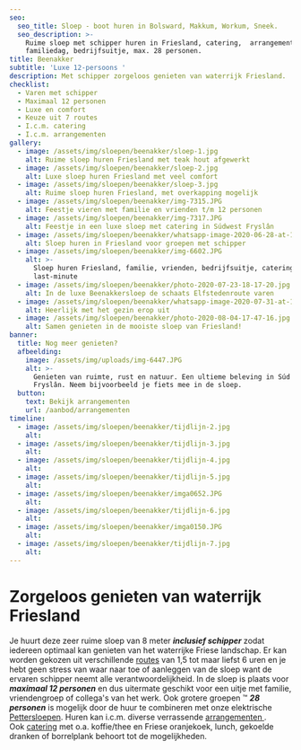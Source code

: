 ```yaml
---
seo:
  seo_title: Sloep - boot huren in Bolsward, Makkum, Workum, Sneek.
  seo_description: >-
    Ruime sloep met schipper huren in Friesland, catering,  arrangementen,
    familiedag, bedrijfsuitje, max. 28 personen.
title: Beenakker
subtitle: 'Luxe 12-persoons '
description: Met schipper zorgeloos genieten van waterrijk Friesland.
checklist:
  - Varen met schipper
  - Maximaal 12 personen
  - Luxe en comfort
  - Keuze uit 7 routes
  - I.c.m. catering
  - I.c.m. arrangementen
gallery:
  - image: /assets/img/sloepen/beenakker/sloep-1.jpg
    alt: Ruime sloep huren Friesland met teak hout afgewerkt
  - image: /assets/img/sloepen/beenakker/sloep-2.jpg
    alt: Luxe sloep huren Friesland met veel comfort
  - image: /assets/img/sloepen/beenakker/sloep-3.jpg
    alt: Ruime sloep huren Friesland, met overkapping mogelijk
  - image: /assets/img/sloepen/beenakker/img-7315.JPG
    alt: Feestje vieren met familie en vrienden t/m 12 personen
  - image: /assets/img/sloepen/beenakker/img-7317.JPG
    alt: Feestje in een luxe sloep met catering in Súdwest Fryslân
  - image: /assets/img/sloepen/beenakker/whatsapp-image-2020-06-28-at-11-17-13.jpeg
    alt: Sloep huren in Friesland voor groepen met schipper
  - image: /assets/img/sloepen/beenakker/img-6602.JPG
    alt: >-
      Sloep huren Friesland, familie, vrienden, bedrijfsuitje, catering,
      last-minute
  - image: /assets/img/sloepen/beenakker/photo-2020-07-23-18-17-20.jpg
    alt: In de luxe Beenakkersloep de schaats Elfstedenroute varen
  - image: /assets/img/sloepen/beenakker/whatsapp-image-2020-07-31-at-19-04-33.jpeg
    alt: Heerlijk met het gezin erop uit
  - image: /assets/img/sloepen/beenakker/photo-2020-08-04-17-47-16.jpg
    alt: Samen genieten in de mooiste sloep van Friesland!
banner:
  title: Nog meer genieten?
  afbeelding:
    image: /assets/img/uploads/img-6447.JPG
    alt: >-
      Genieten van ruimte, rust en natuur. Een ultieme beleving in Súd West
      Fryslân. Neem bijvoorbeeld je fiets mee in de sloep.
  button:
    text: Bekijk arrangementen
    url: /aanbod/arrangementen
timeline:
  - image: /assets/img/sloepen/beenakker/tijdlijn-2.jpg
    alt:
  - image: /assets/img/sloepen/beenakker/tijdlijn-3.jpg
    alt:
  - image: /assets/img/sloepen/beenakker/tijdlijn-4.jpg
    alt:
  - image: /assets/img/sloepen/beenakker/tijdlijn-5.jpg
    alt:
  - image: /assets/img/sloepen/beenakker/imga0652.JPG
    alt:
  - image: /assets/img/sloepen/beenakker/tijdlijn-6.jpg
    alt:
  - image: /assets/img/sloepen/beenakker/imga0150.JPG
    alt:
  - image: /assets/img/sloepen/beenakker/tijdlijn-7.jpg
    alt:
---
```


# Zorgeloos genieten van waterrijk Friesland

Je huurt deze zeer ruime sloep van 8 meter ***inclusief schipper*** zodat iedereen optimaal kan genieten van het waterrijke Friese landschap. Er kan worden gekozen uit verschillende [routes](https://sloepverhuurbolsward.nl/aanbod/routes) van 1,5 tot maar liefst 6 uren en je hebt geen stress van waar naar toe of aanleggen van de sloep want de ervaren schipper neemt alle verantwoordelijkheid. In de sloep is plaats voor ***maximaal 12 personen***&nbsp;en dus uitermate geschikt voor een uitje met familie, vriendengroep of collega's van het werk. Ook grotere groepen ™ ***28 personen*** is mogelijk door de huur te combineren met onze elektrische [Pettersloepen](https://sloepverhuurbolsward.nl/sloepen/petter/). Huren kan i.c.m. diverse verrassende [arrangementen&nbsp;](https://sloepverhuurbolsward.nl/aanbod/arrangementen). Ook&nbsp;[catering](https://sloepverhuurbolsward.nl/aanbod/catering)&nbsp;met o.a. koffie/thee en Friese oranjekoek, lunch, gekoelde dranken of borrelplank behoort tot de mogelijkheden.&nbsp;
